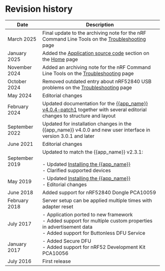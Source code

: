 # Revision history

| Date       | Description |
|------------|-------------|
| March 2025   | Final update to the archiving note for the nRF Command Line Tools on the [Troubleshooting](./troubleshooting.md) page |
| January 2025   | Added the [Application source code](./index.md#application-source-code) section on the [Home](./index.md) page |
| November 2024   | Added an archiving note for the nRF Command Line Tools on the [Troubleshooting](./troubleshooting.md) page |
| October 2024   | Removed outdated entry about nRF52840 USB problems on the [Troubleshooting](./troubleshooting.md) page |
| May 2024   | Editorial changes |
| February 2024 | Updated documentation for the [{{app_name}} v4.0.4-patch1](https://github.com/NordicSemiconductor/pc-nrfconnect-ble/blob/main/Changelog.md#404-patch1---2023-09-05) together with several editorial changes to structure and layout |
| September 2022 | Updated for installation changes in the {{app_name}} v4.0.0 and new user interface in version 3.0.1 and later |
| June 2021 | Editorial changes |
| September 2019   | Updated to match the {{app_name}} v2.3.1:<br/><br/>- Updated [Installing the {{app_name}}](installing.md)<br/>- Clarified supported devices |
| May 2019   | - Updated [Installing the {{app_name}}](installing.md)<br/>- Editorial changes |
| June 2018   | Added support for nRF52840 Dongle PCA10059 |
| February 2018   | Server setup can be applied multiple times with adapter reset |
| July 2017   | - Application ported to new framework<br/>- Added support for multiple custom properties in advertisement data<br/>- Added support for Buttonless DFU Service |
| January 2017   | - Added Secure DFU<br/>- Added support for nRF52 Development Kit PCA10056 |
| July 2016   | First release |
